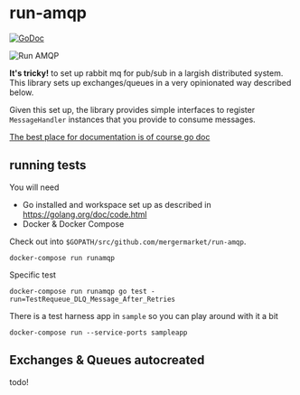 # run-amqp

[![GoDoc](https://godoc.org/github.com/mergermarket/run-amqp?status.svg)](https://godoc.org/github.com/mergermarket/run-amqp)

![Run AMQP](http://i.imgur.com/ZOyxDrr.png)

**It's tricky!** to set up rabbit mq for pub/sub in a largish distributed system. This library sets up exchanges/queues in a very opinionated way described below.

Given this set up, the library provides simple interfaces to register `MessageHandler` instances that you provide to consume messages.

[The best place for documentation is of course go doc](https://godoc.org/github.com/mergermarket/run-amqp)

## running tests

You will need
- Go installed and workspace set up as described in https://golang.org/doc/code.html
- Docker & Docker Compose

Check out into `$GOPATH/src/github.com/mergermarket/run-amqp`.

`docker-compose run runamqp`

Specific test

`docker-compose run runamqp go test -run=TestRequeue_DLQ_Message_After_Retries`

There is a test harness app in `sample` so you can play around with it a bit

`docker-compose run --service-ports sampleapp`

## Exchanges & Queues autocreated

todo!